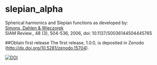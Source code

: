 # slepian_alpha
Spherical harmonics and Slepian functions as developed by:<br>
<a href="http://geoweb.princeton.edu/people/simons/Simons+2006-SIAM.html">Simons, Dahlen &amp; Wieczorek</a><br>
SIAM Review., 48 (3), 504-536, 2006, doi: 10.1137/S0036144504445765<br>

##Obtain first release
The first release, 1.0.0, is deposited in Zenodo (http://dx.doi.org/10.5281/zenodo.15704).

[![DOI](https://zenodo.org/badge/7664/csdms-contrib/slepian_alpha.svg)](http://dx.doi.org/10.5281/zenodo.15704)
